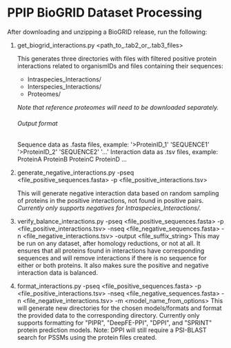 # PPIP BioGRID Dataset Processing

After downloading and unzipping a BioGRID release, run the following:

1. get_biogrid_interactions.py <path_to_.tab2_or_.tab3_files>
    
   This generates three directories with files with filtered positive protein interactions related to organismIDs and files containing their sequences:
   * Intraspecies_Interactions/ 
   * Interspecies_Interactions/ 
   * Proteomes/
   
   *Note that reference proteomes will need to be downloaded separately.*
   ###### Output format
   Sequence data as .fasta files, example:
    '>ProteinID_1'
    'SEQUENCE1'
    '>ProteinID_2'
    'SEQUENCE2'
    '...'
   Interaction data as .tsv files, example:
    ProteinA  ProteinB
    ProteinC  ProteinD
    ...
    
2. generate_negative_interactions.py -pseq <file_positive_sequences.fasta> -p <file_positive_interactions.tsv>
   
   This will generate negative interaction data based on random sampling of proteins in the positive interactions, not found in positive pairs.
   *Currently only supports negatives for Intraspecies_Interactions/.*
    
3. verify_balance_interactions.py -pseq <file_positive_sequences.fasta> -p <file_positive_interactions.tsv> -nseq <file_negative_sequences.fasta> -n <file_negative_interactions.tsv> -output <file_suffix_string>
   This may be run on any dataset, after homology reductions, or not at all. It ensures that all proteins found in interactions have corresponding sequences and will remove interactions if there is no sequence for either or both proteins. It also makes sure the positive and negative interaction data is balanced.
    
4. format_interactions.py -pseq <file_positive_sequences.fasta> -p <file_positive_interactions.tsv> -nseq <file_negative_sequences.fasta> -n <file_negative_interactions.tsv> -m <model_name_from_options>
   This will generate new directories for the chosen models/formats and format the provided data to the corresponding directory.
   Currently only supports formatting for "PIPR", "DeepFE-PPI", "DPPI", and "SPRINT" protein prediction models.
   Note: DPPI will still require a PSI-BLAST search for PSSMs using the protein files created.
    
